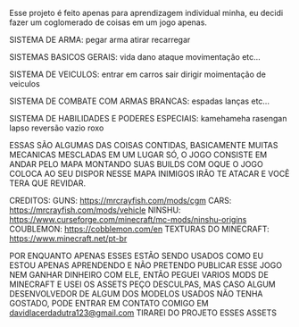 Esse projeto é feito apenas para aprendizagem individual minha, eu decidi fazer um coglomerado de coisas em um jogo apenas.

SISTEMA DE ARMA: 
pegar arma
atirar 
recarregar 

SISTEMAS BASICOS GERAIS:
vida
dano
ataque 
movimentação
etc...

SISTEMA DE VEICULOS:
entrar em carros
sair 
dirigir
moimentação  de veiculos

SISTEMA DE COMBATE COM ARMAS BRANCAS:
espadas 
lanças 
etc...

SISTEMA DE HABILIDADES E PODERES ESPECIAIS:
kamehameha 
rasengan 
lapso
reversão
vazio roxo


ESSAS SÃO ALGUMAS DAS COISAS CONTIDAS, BASICAMENTE MUITAS MECANICAS MESCLADAS EM UM LUGAR SÓ, O JOGO CONSISTE EM 
ANDAR PELO MAPA MONTANDO SUAS BUILDS COM OQUE O JOGO COLOCA AO SEU DISPOR
NESSE MAPA INIMIGOS IRÃO TE ATACAR E VOCÊ TERA QUE REVIDAR.


CREDITOS:
GUNS: https://mrcrayfish.com/mods/cgm
CARS: https://mrcrayfish.com/mods/vehicle
NINSHU: https://www.curseforge.com/minecraft/mc-mods/ninshu-origins
COUBLEMON: https://cobblemon.com/en
TEXTURAS DO MINECRAFT: https://www.minecraft.net/pt-br



POR ENQUANTO APENAS ESSES ESTÃO SENDO USADOS
COMO EU ESTOU APENAS APRENDENDO E NÃO PRETENDO PUBLICAR ESSE JOGO NEM GANHAR DINHEIRO COM ELE, ENTÃO PEGUEI VARIOS MODS DE MINECRAFT E USEI OS ASSETS 
PEÇO DESCULPAS, MAS CASO ALGUM DESENVOLVEDOR DE ALGUM DOS MODELOS USADOS NÃO TENHA GOSTADO, PODE ENTRAR EM CONTATO COMIGO EM davidlacerdadutra123@gmail.com
TIRAREI DO PROJETO ESSES ASSETS 
